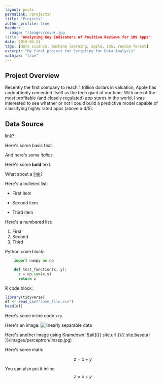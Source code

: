 ```yaml
---
layout: posts
permalink: /projects/
title: "Projects"
author_profile: true
header:
  image: "/images/cover.jpg
title: "Analyzing Key Indicators of Positive Reviews for iOS Apps"
date: 2019-04-21
tags: [data science, machine learning, apple, iOS, random forest]
excerpt: "My final project for Scripting for Data Analysis"
mathjax: "true"
---
```


## Project Overview
Recently the first company to reach 1 trillion dollars in valuation, Apple has
undoubtedly cemented itself as the tech giant of our time. With one of the most
profitable (and closely regulated) app stores in the world, I was interested to
see whether or not I could build a predictive model capable of classifying
highly rated apps (above a 4/5).

## Data Source
[link](https://www.kaggle.com/ramamet4/app-store-apple-data-set-10k-apps)?

Here's some basic text.

And here's some *italics*

Here's some **bold** text.

What about a [link](https://github.com/dataoptimal)?

Here's a bulleted list:
* First item
+ Second item
- Third item

Here's a numbered list:
1. First
2. Second
3. Third

Python code block:
```python
    import numpy as np

    def test_function(x, y):
      z = np.sum(x,y)
      return z
```

R code block:
```r
library(tidyverse)
df <- read_csv("some_file.csv")
head(df)
```

Here's some inline code `x+y`.

Here's an image:
<img src="{{ site.url }}{{ site.baseurl }}/images/perceptron/linsep.jpg" alt="linearly separable data">

Here's another image using Kramdown:
![alt]({{ site.url }}{{ site.baseurl }}/images/perceptron/linsep.jpg)

Here's some math:

$$z=x+y$$

You can also put it inline $$z=x+y$$
